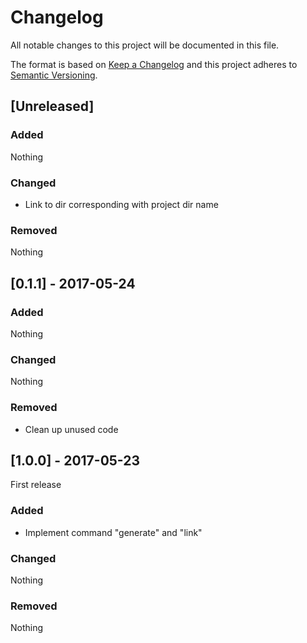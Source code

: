 # Changelog
All notable changes to this project will be documented in this file.

The format is based on [Keep a Changelog](http://keepachangelog.com/en/1.0.0/)
and this project adheres to [Semantic Versioning](http://semver.org/spec/v2.0.0.html).

## [Unreleased]
### Added
Nothing

### Changed
- Link to dir corresponding with project dir name

### Removed
Nothing


## [0.1.1] - 2017-05-24
### Added
Nothing

### Changed
Nothing

### Removed
- Clean up unused code


## [1.0.0] - 2017-05-23
First release
### Added
- Implement command "generate" and "link"

### Changed
Nothing

### Removed
Nothing

